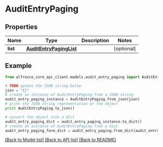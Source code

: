 # AuditEntryPaging


## Properties
Name | Type | Description | Notes
------------ | ------------- | ------------- | -------------
**list** | [**AuditEntryPagingList**](AuditEntryPagingList.md) |  | [optional] 

## Example

```python
from alfresco_core_api_client.models.audit_entry_paging import AuditEntryPaging

# TODO update the JSON string below
json = "{}"
# create an instance of AuditEntryPaging from a JSON string
audit_entry_paging_instance = AuditEntryPaging.from_json(json)
# print the JSON string representation of the object
print AuditEntryPaging.to_json()

# convert the object into a dict
audit_entry_paging_dict = audit_entry_paging_instance.to_dict()
# create an instance of AuditEntryPaging from a dict
audit_entry_paging_form_dict = audit_entry_paging.from_dict(audit_entry_paging_dict)
```
[[Back to Model list]](../README.md#documentation-for-models) [[Back to API list]](../README.md#documentation-for-api-endpoints) [[Back to README]](../README.md)


